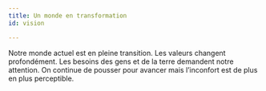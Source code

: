 ```yaml
---
title: Un monde en transformation
id: vision

---
```

Notre monde actuel est en pleine transition. Les valeurs changent profondément. Les besoins des gens et de la terre demandent notre attention. On continue de pousser pour avancer mais l’inconfort est de plus en plus perceptible.